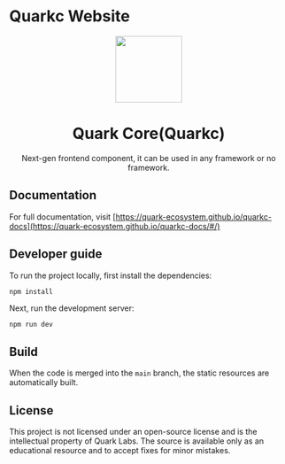 # Quarkc Website


<p align="center">
  <a href="https://quarkc.hellobike.com/">
    <img width="120" src="https://user-images.githubusercontent.com/14307551/197440754-08db4379-eb0f-4808-890d-690355e6e8d2.png">
  </a>
</p>

<h1 align="center">Quark Core(Quarkc)</h1>

<div align="center">

Next-gen frontend component, it can be used in any framework or no framework.

</div>


## Documentation
For full documentation, visit [https://quark-ecosystem.github.io/quarkc-docs](https://quark-ecosystem.github.io/quarkc-docs/#/)


## Developer guide
To run the project locally, first install the dependencies:

```bash
npm install
```

Next, run the development server:

```
npm run dev
```

## Build

When the code is merged into the `main` branch, the static resources are automatically built.

## License

This project is not licensed under an open-source license and is the intellectual property of Quark Labs. The source is available only as an educational resource and to accept fixes for minor mistakes.
